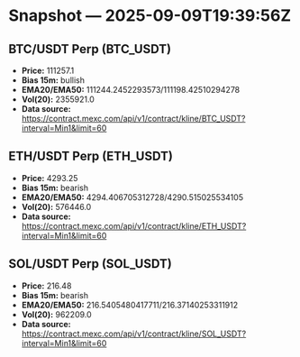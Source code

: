 # Snapshot — 2025-09-09T19:39:56Z

## BTC/USDT Perp (BTC_USDT)
- **Price:** 111257.1
- **Bias 15m:** bullish
- **EMA20/EMA50:** 111244.2452293573/111198.42510294278
- **Vol(20):** 2355921.0
- **Data source:** https://contract.mexc.com/api/v1/contract/kline/BTC_USDT?interval=Min1&limit=60

## ETH/USDT Perp (ETH_USDT)
- **Price:** 4293.25
- **Bias 15m:** bearish
- **EMA20/EMA50:** 4294.406705312728/4290.515025534105
- **Vol(20):** 576446.0
- **Data source:** https://contract.mexc.com/api/v1/contract/kline/ETH_USDT?interval=Min1&limit=60

## SOL/USDT Perp (SOL_USDT)
- **Price:** 216.48
- **Bias 15m:** bearish
- **EMA20/EMA50:** 216.5405480417711/216.37140253311912
- **Vol(20):** 962209.0
- **Data source:** https://contract.mexc.com/api/v1/contract/kline/SOL_USDT?interval=Min1&limit=60
